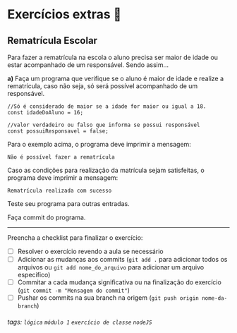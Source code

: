 
# Exercícios extras 🌟

## Rematrícula Escolar

Para fazer a rematrícula na escola o aluno precisa ser maior de idade ou estar acompanhado de um responsável. Sendo assim...

**a)** Faça um programa que verifique se o aluno é maior de idade e realize a rematrícula, caso não seja, só será possível  acompanhado de um responsável.

```javascript=
//Só é considerado de maior se a idade for maior ou igual a 18.
const idadeDoAluno = 16;

//valor verdadeiro ou falso que informa se possui responsável
const possuiResponsavel = false;
```

Para o exemplo acima, o programa deve imprimir a mensagem:

`Não é possível fazer a rematrícula`

Caso as condições para realização da matrícula sejam satisfeitas, o programa deve imprimir a mensagem:

`Rematrícula realizada com sucesso`

Teste seu programa para outras entradas.

Faça commit do programa.

---

Preencha a checklist para finalizar o exercício:

- [ ] Resolver o exercício revendo a aula se necessário
- [ ] Adicionar as mudanças aos commits (`git add .` para adicionar todos os arquivos ou `git add nome_do_arquivo` para adicionar um arquivo específico)
- [ ] Commitar a cada mudança significativa ou na finalização do exercício (`git commit -m "Mensagem do commit"`)
- [ ] Pushar os commits na sua branch na origem (`git push origin nome-da-branch`)

###### tags: `lógica` `módulo 1` `exercício de classe` `nodeJS`
